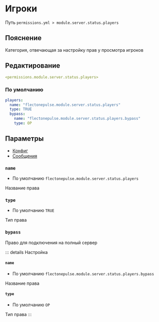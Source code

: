 # Игроки
Путь `permissions.yml > module.server.status.players`

## Пояснение
Категория, отвечающая за настройку прав у просмотра игроков

## Редактирование
```yaml
<permissions.module.server.status.players>
```

### По умолчанию
```yaml
players:
  name: "flectonepulse.module.server.status.players"
  type: TRUE
  bypass:
    name: "flectonepulse.module.server.status.players.bypass"
    type: OP
```

## Параметры

- [Конфиг](/en/config/module/server/status/players/)
- [Сообщения](/en/messages/ru_ru/module/server/status/players/)

### `name`
- По умолчанию `flectonepulse.module.server.status.players`

Название права

### `type`
- По умолчанию `TRUE`

Тип права

### `bypass`

Право для подключения на полный сервер

::: details Настройка
#### `name`
- По умолчанию `flectonepulse.module.server.status.players.bypass`

Название права

#### `type`
- По умолчанию `OP`

Тип права
:::

<!--@include: @/en/parts/permission.md-->

